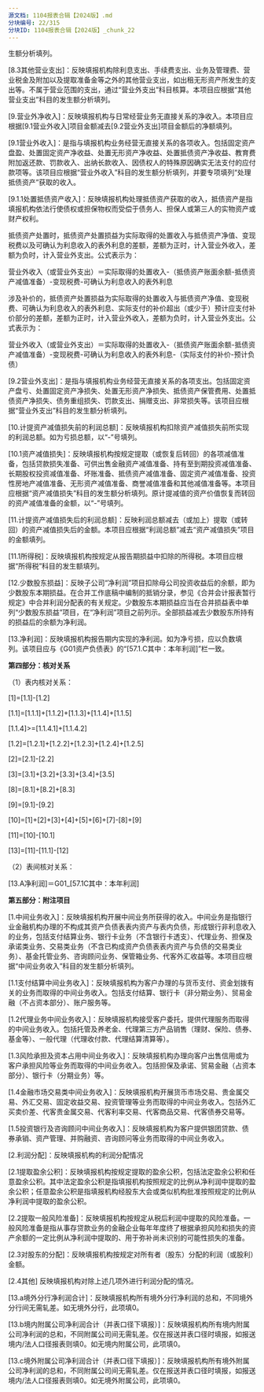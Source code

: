 ```yaml
---
源文档: 1104报表合辑【2024版】.md
分块编号: 22/315
分块ID: 1104报表合辑【2024版】_chunk_22
---
```


生额分析填列。

[8.3其他营业支出]：反映填报机构除利息支出、手续费支出、业务及管理费、营业税金及附加以及提取准备金等之外的其他营业支出，如出租无形资产所发生的支出等。不属于营业范围的支出，通过“营业外支出”科目核算。本项目应根据“其他营业支出”科目的发生额分析填列。

[9.营业外净收入]：反映填报机构与日常经营业务无直接关系的净收入。本项目应根据[9.1营业外收入]项目金额减去[9.2营业外支出]项目金额后的净额填列。

[9.1营业外收入]：是指与填报机构业务经营无直接关系的各项收入。包括固定资产盘盈、处置固定资产净收益、处置无形资产净收益、处置抵债资产净收益、教育费附加返还款、罚款收入、出纳长款收入、因债权人的特殊原因确实无法支付的应付款项等。该项目应根据“营业外收入”科目的发生额分析填列，并要专项填列“处理抵债资产”获取的收入。

[9.1.1处置抵债资产收入]：反映填报机构处理抵债资产获取的收入，抵债资产是指填报机构依法行使债权或担保物权而受偿于债务人、担保人或第三人的实物资产或财产权利。

抵债资产处置时，抵债资产处置损益为实际取得的处置收入与抵债资产净值、变现税费以及可确认为利息收入的表外利息的差额，差额为正时，计入营业外收入，差额为负时，计入营业外支出。公式表示为：

营业外收入（或营业外支出）＝实际取得的处置收入-（抵债资产账面余额-抵债资产减值准备）-变现税费-可确认为利息收入的表外利息

涉及补价的，抵债资产处置损益为实际取得的处置收入与抵债资产净值、变现税费、可确认为利息收入的表外利息、实际支付的补价超出（或少于）预计应支付补价部分的差额，差额为正时，计入营业外收入，差额为负时，计入营业外支出。公式表示为：

营业外收入（或营业外支出）＝实际取得的处置收入-（抵债资产账面余额-抵债资产减值准备）-变现税费-可确认为利息收入的表外利息-（实际支付的补价-预计负债）

[9.2营业外支出]：是指与填报机构业务经营无直接关系的各项支出。包括固定资产盘亏、处置固定资产净损失、处置无形资产净损失、抵债资产保管费用、处置抵债资产净损失、债务重组损失、罚款支出、捐赠支出、非常损失等。该项目应根据“营业外支出”科目的发生额分析填列。

[10.计提资产减值损失前的利润总额]：反映填报机构扣除资产减值损失前所实现的利润总额。如为亏损总额，以“-”号填列。

[10.1资产减值损失]：反映填报机构按规定提取（或恢复后转回）的各项减值准备，包括贷款损失准备、可供出售金融资产减值准备、持有至到期投资减值准备、长期股权投资减值准备、坏账准备、抵债资产减值准备、固定资产减值准备、投资性房地产减值准备、无形资产减值准备、商誉减值准备和其他减值准备等。本项目应根据“资产减值损失”科目的发生额分析填列。原计提减值的资产价值恢复而转回的资产减值准备的金额，以“-”号填列。

[11.计提资产减值损失后的利润总额]：反映利润总额减去（或加上）提取（或转回）的资产减值损失后的金额。本项目应根据“利润总额”减去“资产减值损失”项目的金额填列。

[11.1所得税]：反映填报机构按规定从报告期损益中扣除的所得税。本项目应根据“所得税”科目的发生额填列。

[12.少数股东损益]：反映子公司“净利润”项目扣除母公司投资收益后的余额，即为少数股东本期损益。在合并工作底稿中编制的抵销分录，参见《合并会计报表暂行规定》中合并利润分配表的有关规定。少数股东本期损益应当在合并损益表中单列“少数股东损益”项目，在“净利润”项目之前列示。全部损益减去少数股东所持有的损益后的余额为净利润。

[13.净利润]：反映填报机构报告期内实现的净利润。如为净亏损，应以负数填列。该项目应与《G01资产负债表》的“[57.1.C其中：本年利润]”栏一致。

**第四部分：核对关系**

（1）表内核对关系：

[1]=[1.1]-[1.2]

[1.1]=[1.1.1]+[1.1.2]+[1.1.3]+[1.1.4]+[1.1.5]

[1.1.4]>=[1.1.4.1]+[1.1.4.2]

[1.2]=[1.2.1]+[1.2.2]+[1.2.3]+[1.2.4]+[1.2.5]

[2]=[2.1]-[2.2]

[3]=[3.1]+[3.2]+[3.3]+[3.4]+[3.5]

[8]=[8.1]+[8.2]+[8.3]

[9]=[9.1]-[9.2]

[10]=[1]+[2]+[3]+[4]+[5]+[6]+[7]-[8]+[9]

[11]=[10]-[10.1]

[13]=[11]-[11.1]-[12]

（2）表间核对关系：

[13.A净利润]＝G01\_[57.1C其中：本年利润]

**第五部分：附注项目**

[1.中间业务收入]：反映填报机构开展中间业务所获得的收入。中间业务是指银行业金融机构办理的不构成其资产负债表表内资产与表内负债，形成银行非利息收入的业务，包括支付结算业务、银行卡业务（不含银行卡透支）、代理业务、担保及承诺类业务、交易类业务（不含已构成资产负债表表内资产与负债的交易类业务）、基金托管业务、咨询顾问业务、保管箱业务、代客外汇收益等。本项目应根据“中间业务收入”科目的发生额分析填列。

[1.1支付结算中间业务收入]：反映填报机构为客户办理的与货币支付、资金划拨有关的业务而取得的中间业务收入。包括支付结算、银行卡（非分期业务）、贸易金融（不占资本部分）、账户服务等。

[1.2代理业务中间业务收入]：反映填报机构接受客户委托，提供代理服务而取得的中间业务收入。包括托管及养老金、代理第三方产品销售（理财、保险、债券、基金等）、一般代理（代理收付款、代理结算清算等）。

[1.3风险承担及资本占用中间业务收入]：反映填报机构办理向客户出售信用或为客户承担风险等业务而取得的中间业务收入。包括担保及承诺、贸易金融（占资本部分）、银行卡（分期业务）等。

[1.4金融市场交易类中间业务收入]：反映填报机构开展货币市场交易、贵金属交易、外汇交易、固定收益交易、投资管理等业务而取得的中间业务收入。包括外汇买卖价差、代客贵金属交易、代客利率交易、代客商品交易、代客债券交易等。

[1.5投资银行及咨询顾问中间业务收入]：反映填报机构为客户提供银团贷款、债券承销、资产管理、并购融资、咨询顾问等业务而取得的中间业务收入。

[2.利润分配]：反映填报机构的利润分配情况

[2.1提取盈余公积]：反映填报机构按规定提取的盈余公积，包括法定盈余公积和任意盈余公积。其中法定盈余公积是指填报机构按照规定的比例从净利润中提取的盈余公积；任意盈余公积是指填报机构经股东大会或类似机构批准按照规定的比例从净利润中提取的盈余公积。

[2.2提取一般风险准备]：反映填报机构按规定从税后利润中提取的风险准备。一般风险准备是指从事存贷款业务的金融企业每年年度终了根据承担风险和损失的资产余额的一定比例从净利润中提取的、用于弥补尚未识别的可能性损失的准备。

[2.3对股东的分配]：反映填报机构按规定对所有者（股东）分配的利润（或股利）金额。

[2.4其他] 反映填报机构对除上述几项外进行利润分配的情况。

[13.a境外分行净利润合计]：反映填报机构所有境外分行净利润的总和，不同境外分行间无需轧差。如无境外分行，此项填0。

[13.b境内附属公司净利润合计（并表口径下填报）]：反映填报机构所有境内附属公司净利润的总和，不同附属公司间无需轧差。仅在报送并表口径时填报，如报送境内/法人口径报表则填0。如无境内附属公司，此项填0。

[13.c境外附属公司净利润合计（并表口径下填报）]：反映填报机构所有境外附属公司净利润的总和，不同附属公司间无需轧差。仅在报送并表口径时填报，如报送境内/法人口径报表则填0。如无境外附属公司，此项填0。

